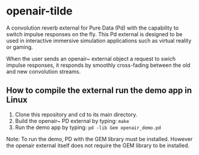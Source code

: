 # openair-tilde
A convolution reverb external for Pure Data (Pd) with the capability to switch impulse responses on the fly. This Pd external is designed to be used in interactive immersive simulation applications such as virtual reality or gaming.

When the user sends an openair~ external object a request to swich impulse responses, it responds by smoothly cross-fading between the old and new convolution streams.

## How to compile the external run the demo app in Linux

1. Clone this repository and cd to its main directory.
2. Build the openair~ PD external by typing: `make`
3. Run the demo app by typing: `pd -lib Gem openair_demo.pd`

Note: To run the demo, PD with the GEM library must be installed. However the openair external itself does not require the GEM library to be installed.
